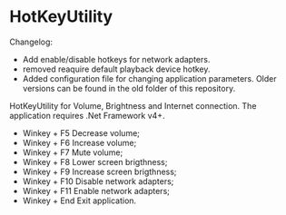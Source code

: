 # HotKeyUtility

Changelog:
 - Add enable/disable hotkeys for network adapters.
 - removed reaquire default playback device hotkey.
 - Added configuration file for changing application parameters.
Older versions can be found in the old folder of this repository.

HotKeyUtility for Volume, Brightness and Internet connection.
The application requires .Net Framework v4+.
 - Winkey + F5 Decrease volume;
 - Winkey + F6 Increase volume;
 - Winkey + F7 Mute volume;
 - Winkey + F8 Lower screen brigthness;
 - Winkey + F9 Increase screen brigthness;
 - Winkey + F10 Disable network adapters;
 - Winkey + F11 Enable network adapters;
 - Winkey + End Exit application.